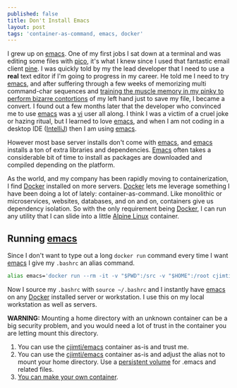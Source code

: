 ```yaml
---
published: false
title: Don't Install Emacs
layout: post
tags: 'container-as-command, emacs, docker'
---
```

I grew up on [emacs]. One of my first jobs I sat down at a terminal and was editing some files with [pico], it's what I knew since I used that fantastic email client [pine]. I was quickly told by my the lead developer that I need to use a **real** text editor if I'm going to progress in my career. He told me I need to try [emacs], and after suffering through a few weeks of memorizing multi command-char sequences and [training the muscle memory in my pinky to perform bizarre contortions] of my left hand just to save my file, I became a convert. I found out a few months later that the developer who convinced me to use [emacs] was a [vi] user all along. I think I was a victim of a cruel joke or hazing ritual, but I learned to love [emacs], and when I am not coding in a desktop IDE ([IntelliJ]) then I am using [emacs].

However most base server installs don't come with [emacs], and [emacs] installs a ton of extra libraries and dependencies. [Emacs] often takes a considerable bit of time to install as packages are downloaded and compiled depending on the platform.

As the world, and my company has been rapidly moving to containerization, I find [Docker] installed on more servers. [Docker] lets me leverage something I have been doing a lot of lately: container-as-command. Like monolithic or microservices, websites, databases, and on and on, containers give us dependency isolation. So with the only requirement being [Docker], I can run any utility that I can slide into a little [Alpine Linux] container.

## Running [emacs]

Since I don't want to type out a long `docker run` command every time I want [emacs] I give my `.bashrc` an alias command.

```bash
alias emacs='docker run --rm -it -v "$PWD":/src -v "$HOME":/root cjimti/emacs'
```

Now I source my `.bashrc` with `source ~/.bashrc` and I instantly have [emacs] on any [Docker] installed server or workstation. I use this on my local workstation as well as servers.

**WARNING:** Mounting a home directory with an unknown container can be a big security problem, and you would need a lot of trust in the container you are letting mount this directory. 

1. You can use the [cjimti/emacs] container as-is and trust me.
2. You can use the [cjimti/emacs] container as-is and adjust the alias not to mount your home directory. Use a [persistent volume] for .emacs and related files.
3. [You can make your own container](https://github.com/cjimti/cmd-emacs).

[persistent volume]: https://docs.docker.com/storage/volumes/
[training the muscle memory in my pinky to perform bizarre contortions]: https://en.wikipedia.org/wiki/Emacs#Emacs_pinky
[cjimti/emacs]: https://hub.docker.com/r/cjimti/emacs/
[emacs]: https://www.gnu.org/software/emacs/
[pico]: https://en.wikipedia.org/wiki/Pico_(text_editor)
[pine]: https://en.wikipedia.org/wiki/Pine_(email_client)
[vi]: https://en.wikipedia.org/wiki/Vi
[IntelliJ]: https://www.jetbrains.com/
[Docker]: https://www.docker.com/
[Alpine Linux]: https://alpinelinux.org/
